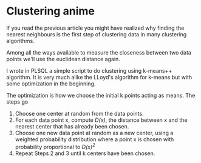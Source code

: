 # Clustering anime

If you read the previous article you might have realized why finding the nearest neighbours is the first step of clustering data in many clustering algorithms.

Among all the ways available to measure the closeness between two data points we'll use the euclidean distance again.

I wrote in PLSQL a simple script to do clustering using k-means++ algorithm. It is very much alike the LLoyd's algorithm for k-means but with some optimization in the beginning.

The optimization is how we choose the initial k points acting as means. The steps go
1. Choose one center at random from the data points.
1. For each data point x, compute *D(x)*, the distance between x and the nearest center that has already been chosen.
1. Choose one new data point at random as a new center, using a weighted probability distribution where a point x is chosen with probability proportional to *D(x)<sup>2</sup>*
1. Repeat Steps 2 and 3 until k centers have been chosen.

